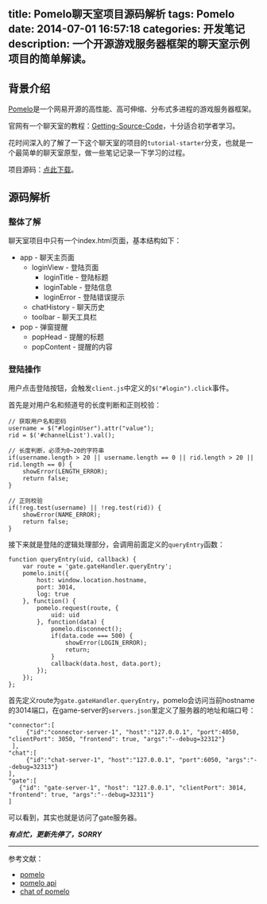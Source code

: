 title: Pomelo聊天室项目源码解析
tags: Pomelo
date: 2014-07-01 16:57:18
categories: 开发笔记
description: 一个开源游戏服务器框架的聊天室示例项目的简单解读。
---

## 背景介绍

[Pomelo](http://pomelo.netease.com/index.html)是一个网易开源的高性能、高可伸缩、分布式多进程的游戏服务器框架。

官网有一个聊天室的教程：[Getting-Source-Code](https://github.com/NetEase/pomelo/wiki/Getting-Source-Code-&-Installation)，十分适合初学者学习。

花时间深入的了解了一下这个聊天室的项目的`tutorial-starter`分支，也就是一个最简单的聊天室原型，做一些笔记记录一下学习的过程。

项目源码：[点此下载](https://github.com/NetEase/chatofpomelo-websocket/tree/tutorial-starter)。


## 源码解析

### 整体了解
聊天室项目中只有一个index.html页面，基本结构如下：

- app - 聊天主页面
    - loginView   - 登陆页面
        - loginTitle - 登陆标题
        - loginTable - 登陆信息
        - loginError - 登陆错误提示
    - chatHistory - 聊天历史
    - toolbar - 聊天工具栏
- pop - 弹窗提醒
    - popHead - 提醒的标题
    - popContent - 提醒的内容


### 登陆操作
用户点击登陆按钮，会触发`client.js`中定义的`$("#login").click`事件。

首先是对用户名和频道号的长度判断和正则校验：
```
// 获取用户名和密码
username = $("#loginUser").attr("value");
rid = $('#channelList').val();

// 长度判断，必须为0~20的字符串
if(username.length > 20 || username.length == 0 || rid.length > 20 || rid.length == 0) {
    showError(LENGTH_ERROR);
    return false;
}

// 正则校验
if(!reg.test(username) || !reg.test(rid)) {
    showError(NAME_ERROR);
    return false;
}      

```

接下来就是登陆的逻辑处理部分，会调用前面定义的`queryEntry`函数：
```
function queryEntry(uid, callback) {
    var route = 'gate.gateHandler.queryEntry';
    pomelo.init({
        host: window.location.hostname,
        port: 3014,
        log: true
    }, function() {
        pomelo.request(route, {
            uid: uid
        }, function(data) {
            pomelo.disconnect();
            if(data.code === 500) {
                showError(LOGIN_ERROR);
                return;
            }
            callback(data.host, data.port);
        });
    });
};
```
首先定义route为`gate.gateHandler.queryEntry`，pomelo会访问当前hostname的3014端口，在game-server的`servers.json`里定义了服务器的地址和端口号：
```
"connector":[
     {"id":"connector-server-1", "host":"127.0.0.1", "port":4050, "clientPort": 3050, "frontend": true, "args":"--debug=32312"}
 ],
"chat":[
     {"id":"chat-server-1", "host":"127.0.0.1", "port":6050, "args":"--debug=32313"}
],
"gate":[
   {"id": "gate-server-1", "host": "127.0.0.1", "clientPort": 3014, "frontend": true, "args":"--debug=32311"}
]
```

可以看到，其实也就是访问了gate服务器。

***有点忙，更新先停了，SORRY***



***

参考文献：

- [pomelo](https://github.com/NetEase/pomelo)
- [pomelo api](http://pomelo.netease.com/api.html)
- [chat of pomelo](https://github.com/NetEase/chatofpomelo-websocket)